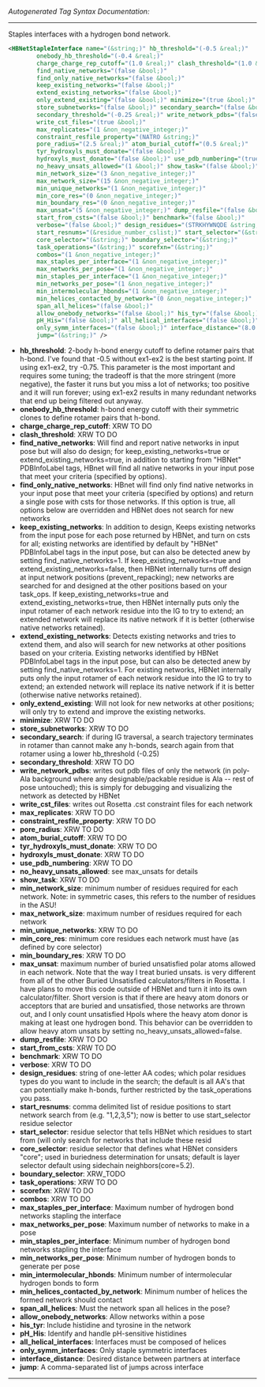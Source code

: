 _Autogenerated Tag Syntax Documentation:_

---
Staples interfaces with a hydrogen bond network.

```xml
<HBNetStapleInterface name="(&string;)" hb_threshold="(-0.5 &real;)"
        onebody_hb_threshold="(-0.4 &real;)"
        charge_charge_rep_cutoff="(1.0 &real;)" clash_threshold="(1.0 &real;)"
        find_native_networks="(false &bool;)"
        find_only_native_networks="(false &bool;)"
        keep_existing_networks="(false &bool;)"
        extend_existing_networks="(false &bool;)"
        only_extend_existing="(false &bool;)" minimize="(true &bool;)"
        store_subnetworks="(false &bool;)" secondary_search="(false &bool;)"
        secondary_threshold="(-0.25 &real;)" write_network_pdbs="(false &bool;)"
        write_cst_files="(true &bool;)"
        max_replicates="(1 &non_negative_integer;)"
        constraint_resfile_property="(NATRO &string;)"
        pore_radius="(2.5 &real;)" atom_burial_cutoff="(0.5 &real;)"
        tyr_hydroxyls_must_donate="(false &bool;)"
        hydroxyls_must_donate="(false &bool;)" use_pdb_numbering="(true &bool;)"
        no_heavy_unsats_allowed="(1 &bool;)" show_task="(false &bool;)"
        min_network_size="(3 &non_negative_integer;)"
        max_network_size="(15 &non_negative_integer;)"
        min_unique_networks="(1 &non_negative_integer;)"
        min_core_res="(0 &non_negative_integer;)"
        min_boundary_res="(0 &non_negative_integer;)"
        max_unsat="(5 &non_negative_integer;)" dump_resfile="(false &bool;)"
        start_from_csts="(false &bool;)" benchmark="(false &bool;)"
        verbose="(false &bool;)" design_residues="(STRKHYWNQDE &string;)"
        start_resnums="(&residue_number_cslist;)" start_selector="(&string;)"
        core_selector="(&string;)" boundary_selector="(&string;)"
        task_operations="(&string;)" scorefxn="(&string;)"
        combos="(1 &non_negative_integer;)"
        max_staples_per_interface="(1 &non_negative_integer;)"
        max_networks_per_pose="(1 &non_negative_integer;)"
        min_staples_per_interface="(1 &non_negative_integer;)"
        min_networks_per_pose="(1 &non_negative_integer;)"
        min_intermolecular_hbonds="(1 &non_negative_integer;)"
        min_helices_contacted_by_network="(0 &non_negative_integer;)"
        span_all_helices="(false &bool;)"
        allow_onebody_networks="(false &bool;)" his_tyr="(false &bool;)"
        pH_His="(false &bool;)" all_helical_interfaces="(false &bool;)"
        only_symm_interfaces="(false &bool;)" interface_distance="(8.0 &real;)"
        jump="(&string;)" />
```

-   **hb_threshold**: 2-body h-bond energy cutoff to define rotamer pairs that h-bond. I've found that -0.5 without ex1-ex2 is the best starting point. If using ex1-ex2, try -0.75. This parameter is the most important and requires some tuning; the tradeoff is that the more stringent (more negative), the faster it runs but you miss a lot of networks; too positive and it will run forever; using ex1-ex2 results in many redundant networks that end up being filtered out anyway.
-   **onebody_hb_threshold**: h-bond energy cutoff with their symmetric clones to define rotamer pairs that h-bond.
-   **charge_charge_rep_cutoff**: XRW TO DO
-   **clash_threshold**: XRW TO DO
-   **find_native_networks**: Will find and report native networks in input pose but will also do design; for keep_existing_networks=true or extend_existing_networks=true, in addition to starting from "HBNet" PDBInfoLabel tags, HBnet will find all native networks in your input pose that meet your criteria (specified by options).
-   **find_only_native_networks**: HBnet will find only find native networks in your input pose that meet your criteria (specified by options) and return a single pose with csts for those networks. If this option is true, all options below are overridden and HBNet does not search for new networks
-   **keep_existing_networks**: In addition to design, Keeps existing networks from the input pose for each pose returned by HBNet, and turn on csts for all; existing networks are identified by default by "HBNet" PDBInfoLabel tags in the input pose, but can also be detected anew by setting find_native_networks=1. If keep_existing_networks=true and extend_existing_networks=false, then HBNet internally turns off design at input network positions (prevent_repacking); new networks are searched for and designed at the other positions based on your task_ops. If keep_existing_networks=true and extend_existing_networks=true, then HBNet internally puts only the input rotamer of each network residue into the IG to try to extend; an extended network will replace its native network if it is better (otherwise native networks retained).
-   **extend_existing_networks**: Detects existing networks and tries to extend them, and also will search for new networks at other positions based on your criteria. Existing networks identified by HBNet PDBInfoLabel tags in the input pose, but can also be detected anew by setting find_native_networks=1. For existing networks, HBNet internally puts only the input rotamer of each network residue into the IG to try to extend; an extended network will replace its native network if it is better (otherwise native networks retained).
-   **only_extend_existing**: Will not look for new networks at other positions; will only try to extend and improve the existing networks.
-   **minimize**: XRW TO DO
-   **store_subnetworks**: XRW TO DO
-   **secondary_search**: if during IG traversal, a search trajectory terminates in rotamer than cannot make any h-bonds, search again from that rotamer using a lower hb_threshold (-0.25)
-   **secondary_threshold**: XRW TO DO
-   **write_network_pdbs**: writes out pdb files of only the network (in poly-Ala background where any designable/packable residue is Ala -- rest of pose untouched); this is simply for debugging and visualizing the network as detected by HBNet
-   **write_cst_files**: writes out Rosetta .cst constraint files for each network
-   **max_replicates**: XRW TO DO
-   **constraint_resfile_property**: XRW TO DO
-   **pore_radius**: XRW TO DO
-   **atom_burial_cutoff**: XRW TO DO
-   **tyr_hydroxyls_must_donate**: XRW TO DO
-   **hydroxyls_must_donate**: XRW TO DO
-   **use_pdb_numbering**: XRW TO DO
-   **no_heavy_unsats_allowed**: see max_unsats for details
-   **show_task**: XRW TO DO
-   **min_network_size**: minimum number of residues required for each network. Note: in symmetric cases, this refers to the number of residues in the ASU!
-   **max_network_size**: maximum number of residues required for each network
-   **min_unique_networks**: XRW TO DO
-   **min_core_res**: minimum core residues each network must have (as defined by core selector)
-   **min_boundary_res**: XRW TO DO
-   **max_unsat**: maximum number of buried unsatisfied polar atoms allowed in each network. Note that the way I treat buried unsats. is very different from all of the other Buried Unsatisfied calculators/filters in Rosetta. I have plans to move this code outside of HBNet and turn it into its own calculator/filter. Short version is that if there are heavy atom donors or acceptors that are buried and unsatisfied, those networks are thrown out, and I only count unsatisfied Hpols where the heavy atom donor is making at least one hydrogen bond. This behavior can be overridden to allow heavy atom unsats by setting no_heavy_unsats_allowed=false.
-   **dump_resfile**: XRW TO DO
-   **start_from_csts**: XRW TO DO
-   **benchmark**: XRW TO DO
-   **verbose**: XRW TO DO
-   **design_residues**: string of one-letter AA codes; which polar residues types do you want to include in the search; the default is all AA's that can potentially make h-bonds, further restricted by the task_operations you pass.
-   **start_resnums**: comma delimited list of residue positions to start network search from (e.g. "1,2,3,5"); now is better to use start_selector residue selector
-   **start_selector**: residue selector that tells HBNet which residues to start from (will only search for networks that include these resid
-   **core_selector**: residue selector that defines what HBNet considers "core"; used in buriedness determination for unsats; default is layer selector default using sidechain neighbors(core=5.2).
-   **boundary_selector**: XRW_TODO
-   **task_operations**: XRW TO DO
-   **scorefxn**: XRW TO DO
-   **combos**: XRW TO DO
-   **max_staples_per_interface**: Maximum number of hydrogen bond networks stapling the interface
-   **max_networks_per_pose**: Maximum number of networks to make in a pose
-   **min_staples_per_interface**: Minimum number of hydrogen bond networks stapling the interface
-   **min_networks_per_pose**: Minimum number of hydrogen bonds to generate per pose
-   **min_intermolecular_hbonds**: Minimum number of intermolecular hydrogen bonds to form
-   **min_helices_contacted_by_network**: Minimum number of helices the formed network should contact
-   **span_all_helices**: Must the network span all helices in the pose?
-   **allow_onebody_networks**: Allow networks within a pose
-   **his_tyr**: Include histidine and tyrosine in the network
-   **pH_His**: Identify and handle pH-sensitive histidines
-   **all_helical_interfaces**: Interfaces must be composed of helices
-   **only_symm_interfaces**: Only staple symmetric interfaces
-   **interface_distance**: Desired distance between partners at interface
-   **jump**: A comma-separated list of jumps across interface

---
